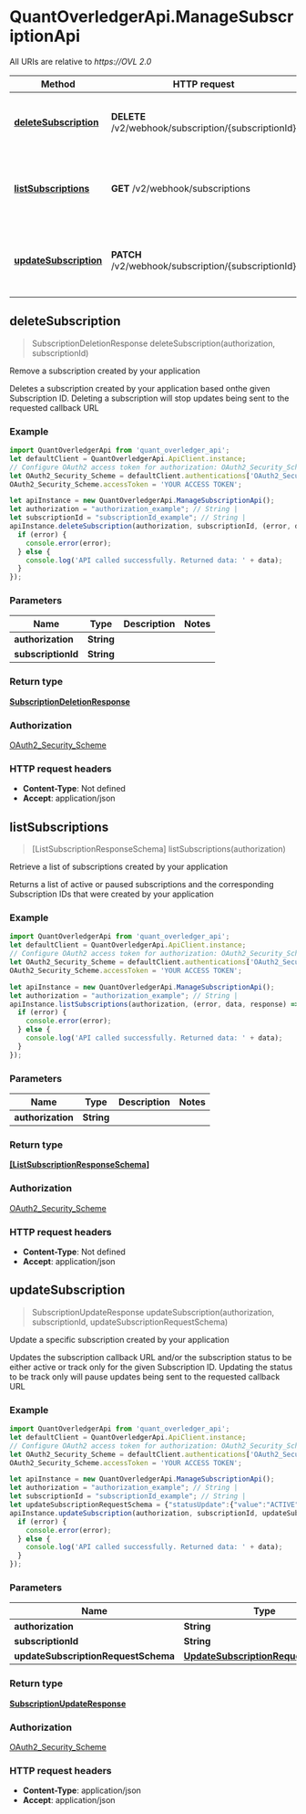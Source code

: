 # QuantOverledgerApi.ManageSubscriptionApi

All URIs are relative to *https://OVL 2.0*

Method | HTTP request | Description
------------- | ------------- | -------------
[**deleteSubscription**](ManageSubscriptionApi.md#deleteSubscription) | **DELETE** /v2/webhook/subscription/{subscriptionId} | Remove a subscription created by your application
[**listSubscriptions**](ManageSubscriptionApi.md#listSubscriptions) | **GET** /v2/webhook/subscriptions | Retrieve a list of subscriptions created by your application
[**updateSubscription**](ManageSubscriptionApi.md#updateSubscription) | **PATCH** /v2/webhook/subscription/{subscriptionId} | Update a specific subscription created by your application



## deleteSubscription

> SubscriptionDeletionResponse deleteSubscription(authorization, subscriptionId)

Remove a subscription created by your application

Deletes a subscription created by your application based onthe given Subscription ID. Deleting a subscription will stop updates being sent to the requested callback URL

### Example

```javascript
import QuantOverledgerApi from 'quant_overledger_api';
let defaultClient = QuantOverledgerApi.ApiClient.instance;
// Configure OAuth2 access token for authorization: OAuth2_Security_Scheme
let OAuth2_Security_Scheme = defaultClient.authentications['OAuth2_Security_Scheme'];
OAuth2_Security_Scheme.accessToken = 'YOUR ACCESS TOKEN';

let apiInstance = new QuantOverledgerApi.ManageSubscriptionApi();
let authorization = "authorization_example"; // String | 
let subscriptionId = "subscriptionId_example"; // String | 
apiInstance.deleteSubscription(authorization, subscriptionId, (error, data, response) => {
  if (error) {
    console.error(error);
  } else {
    console.log('API called successfully. Returned data: ' + data);
  }
});
```

### Parameters


Name | Type | Description  | Notes
------------- | ------------- | ------------- | -------------
 **authorization** | **String**|  | 
 **subscriptionId** | **String**|  | 

### Return type

[**SubscriptionDeletionResponse**](SubscriptionDeletionResponse.md)

### Authorization

[OAuth2_Security_Scheme](../README.md#OAuth2_Security_Scheme)

### HTTP request headers

- **Content-Type**: Not defined
- **Accept**: application/json


## listSubscriptions

> [ListSubscriptionResponseSchema] listSubscriptions(authorization)

Retrieve a list of subscriptions created by your application

Returns a list of active or paused subscriptions and the corresponding Subscription IDs that were created by your application

### Example

```javascript
import QuantOverledgerApi from 'quant_overledger_api';
let defaultClient = QuantOverledgerApi.ApiClient.instance;
// Configure OAuth2 access token for authorization: OAuth2_Security_Scheme
let OAuth2_Security_Scheme = defaultClient.authentications['OAuth2_Security_Scheme'];
OAuth2_Security_Scheme.accessToken = 'YOUR ACCESS TOKEN';

let apiInstance = new QuantOverledgerApi.ManageSubscriptionApi();
let authorization = "authorization_example"; // String | 
apiInstance.listSubscriptions(authorization, (error, data, response) => {
  if (error) {
    console.error(error);
  } else {
    console.log('API called successfully. Returned data: ' + data);
  }
});
```

### Parameters


Name | Type | Description  | Notes
------------- | ------------- | ------------- | -------------
 **authorization** | **String**|  | 

### Return type

[**[ListSubscriptionResponseSchema]**](ListSubscriptionResponseSchema.md)

### Authorization

[OAuth2_Security_Scheme](../README.md#OAuth2_Security_Scheme)

### HTTP request headers

- **Content-Type**: Not defined
- **Accept**: application/json


## updateSubscription

> SubscriptionUpdateResponse updateSubscription(authorization, subscriptionId, updateSubscriptionRequestSchema)

Update a specific subscription created by your application

Updates the subscription callback URL and/or the subscription status to be either active or track only for the given Subscription ID. Updating the status to be track only will pause updates being sent to the requested callback URL

### Example

```javascript
import QuantOverledgerApi from 'quant_overledger_api';
let defaultClient = QuantOverledgerApi.ApiClient.instance;
// Configure OAuth2 access token for authorization: OAuth2_Security_Scheme
let OAuth2_Security_Scheme = defaultClient.authentications['OAuth2_Security_Scheme'];
OAuth2_Security_Scheme.accessToken = 'YOUR ACCESS TOKEN';

let apiInstance = new QuantOverledgerApi.ManageSubscriptionApi();
let authorization = "authorization_example"; // String | 
let subscriptionId = "subscriptionId_example"; // String | 
let updateSubscriptionRequestSchema = {"statusUpdate":{"value":"ACTIVE"},"callbackUrl":"https://newcallbackUrl/endpoint"}; // UpdateSubscriptionRequestSchema | 
apiInstance.updateSubscription(authorization, subscriptionId, updateSubscriptionRequestSchema, (error, data, response) => {
  if (error) {
    console.error(error);
  } else {
    console.log('API called successfully. Returned data: ' + data);
  }
});
```

### Parameters


Name | Type | Description  | Notes
------------- | ------------- | ------------- | -------------
 **authorization** | **String**|  | 
 **subscriptionId** | **String**|  | 
 **updateSubscriptionRequestSchema** | [**UpdateSubscriptionRequestSchema**](UpdateSubscriptionRequestSchema.md)|  | 

### Return type

[**SubscriptionUpdateResponse**](SubscriptionUpdateResponse.md)

### Authorization

[OAuth2_Security_Scheme](../README.md#OAuth2_Security_Scheme)

### HTTP request headers

- **Content-Type**: application/json
- **Accept**: application/json

